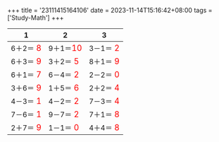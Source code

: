 +++ 
title = '23111415164106' 
date = 2023-11-14T15:16:42+08:00 
tags = ['Study-Math'] 
+++ 

1 | 2 | 3 
-- | -- | -- 
6＋2＝<font color=red size=4> 8</font> | 9＋1＝<font color=red size=4>10</font> | 3－1＝<font color=red size=4> 2</font> 
6＋3＝<font color=red size=4> 9</font> | 3＋2＝<font color=red size=4> 5</font> | 8＋1＝<font color=red size=4> 9</font> 
6＋1＝<font color=red size=4> 7</font> | 6－4＝<font color=red size=4> 2</font> | 2－2＝<font color=red size=4> 0</font> 
3＋6＝<font color=red size=4> 9</font> | 1＋5＝<font color=red size=4> 6</font> | 2＋2＝<font color=red size=4> 4</font> 
4－3＝<font color=red size=4> 1</font> | 4－2＝<font color=red size=4> 2</font> | 7－3＝<font color=red size=4> 4</font> 
7－6＝<font color=red size=4> 1</font> | 9－7＝<font color=red size=4> 2</font> | 7＋1＝<font color=red size=4> 8</font> 
2＋7＝<font color=red size=4> 9</font> | 1－1＝<font color=red size=4> 0</font> | 4＋4＝<font color=red size=4> 8</font> 

